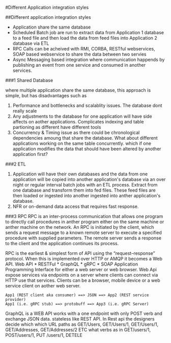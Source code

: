 #Different Application integration styles

##Different application integration styles
* Application share the same database
* Scheduled Batch job are run to extract data from Application 1 database to a feed file and then load the data  from feed files into Application 2
database via ETL
* RPC Calls can be acheived with RMI, CORBA, RESTful webservices, SOAP based webservice to share the data between two servies
* Async Messaging based integration where communication happends by publishing an event from one service and consumed in another services.

###1 Shared Database

where multiple application share the same database, this approach is simple, but has disadvantages such as 
1. Performance and bottlenecks and scalablity issues. The database dont really scale
2. Any adjustments to the database for one application will have side affects on aother applications. Complicates indexing and table partioning as different
have different tools
3. Concurrency & Timing issue as there could be chronological dependencies amoung that share the database. What about different applications working
on the same table concurrently. which if one application modifies the data that should have been altered by another application first?
   
###2 ETL
1. Application will have their own databases and the data from one application will be copied into another application's database via an over night
or regular interval batch jobs with an ETL process. Extract from one database and transform them into fed files. These feed files are then loaded or ingested into another
ingested into anther application's database.
2. NFR or on-demand data access that requires fast response.

###3 RPC
RPC is an inter-process communication that allows one program to directly call procedures in anther program either on the same machine or anther machine
on the network. An RPC is initiated by the client, which sends a request message to a known remote server to execute a specified procedure with 
supplied parameters. The remote server sends a response to the client and the application continues its process.

RPC is the earliest & simplest form of API using the “request–response” protocol. When this is implemented over HTTP or AMQP it becomes a Web API.
Web API
    * RESTFul
    * GraphQL
    * gRPC
    * SOAP
Application Programming Interface for either a web server or web browser. Web Api expose services via endpoints on a server where clients can connect via 
HTTP use that services. Clients can be a browser, mobile device or a web service client on aother web server.


````
App1 (REST client aka consumer) ==> JSON ==> App2 (REST service provider)
App1 (i.e. gRPC stub) ==> protobuff ==> App3 (i.e. gRPC Server) 
````

GraphQL is a WEB API works with a one endpoint with only POST verb and exchange JSON data. stateless like REST API. In Rest api the designers decide which 
which URL paths as GET/Users, GET/Users/1, GET/Users/1, GET/Addresses, GET/Addresses/2 ETC what verbs as in GET/users/1, POST/users/1, PUT /users/1, DETELE
